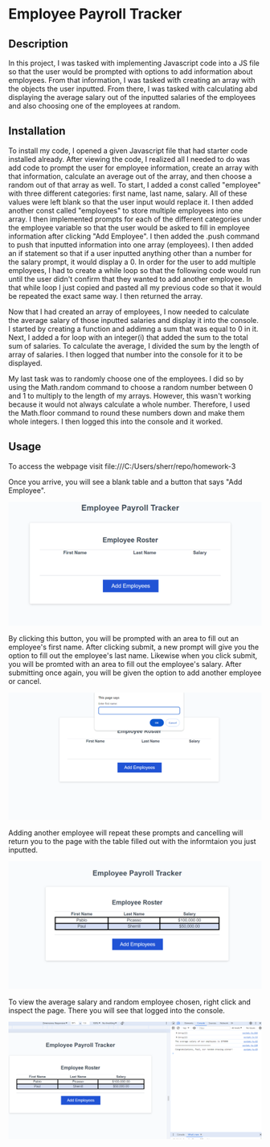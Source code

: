 # Employee Payroll Tracker

## Description

In this project, I was tasked with implementing Javascript code into a JS file so that the user would be prompted with options to add information about employees. From that information, I was tasked with creating an array with the objects the user inputted. From there, I was tasked with calculating abd displaying the average salary out of the inputted salaries of the employees and also choosing one of the employees at random.

## Installation

To install my code, I opened a given Javascript file that had starter code installed already. After viewing the code, I realized all I needed to do was add code to prompt the user for employee information, create an array with that information, calculate an average out of the array, and then choose a random out of that array as well. To start, I added a const called "employee" with three different categories: first name, last name, salary. All of these values were left blank so that the user input would replace it. I then added another const called "employees" to store multiple employees into one array. I then implemented prompts for each of the different categories under the employee variable so that the user would be asked to fill in employee information after clicking "Add Employee". I then added the .push command to push that inputted information into one array (employees). I then added an if statement so that if a user inputted anything other than a number for the salary prompt, it would display a 0. In order for the user to add multiple employees, I had to create a while loop so that the following code would run until the user didn't confirm that they wanted to add another employee. In that while loop I just copied and pasted all my previous code so that it would be repeated the exact same way. I then returned the array.

Now that I had created an array of employees, I now needed to calculate the average salary of those inputted salaries and display it into the console. I started by creating a function and addimng a sum that was equal to 0 in it. Next, I added a for loop with an integer(i) that added the sum to the total sum of salaries. To calculate the average, I divided the sum by the length of array of salaries. I then logged that number into the console for it to be displayed.

My last task was to randomly choose one of the employees. I did so by using the Math.random command to choose a random number between 0 and 1 to multiply to the length of my arrays. However, this wasn't working because it would not always calculate a whole number. Therefore, I used the Math.floor command to round these numbers down and make them whole integers. I then logged this into the console and it worked.

## Usage

To access the webpage visit file:///C:/Users/sherr/repo/homework-3

Once you arrive, you will see a blank table and a button that says "Add Employee". 

![alt text](assets/opening.png)

By clicking this button, you will be prompted with an area to fill out an employee's first name. After clicking submit, a new prompt will give you the option to fill out the employee's last name. Likewise when you click submit, you will be promted with an area to fill out the employee's salary. After submitting once again, you will be given the option to add another employee or cancel. 

![alt text](assets/prompt.png)

Adding another employee will repeat these prompts and cancelling will return you to the page with the table filled out with the informtaion you just inputted. 

![alt text](assets/tablefilled.png)

To view the average salary and random employee chosen, right click and inspect the page. There you will see that logged into the console. 

![alt text](assets/console.png)

